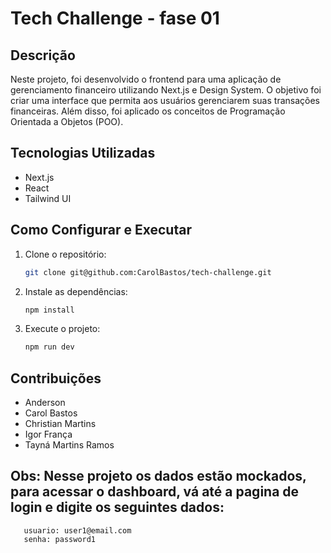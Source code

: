 # Tech Challenge - fase 01

## Descrição

Neste projeto, foi desenvolvido o frontend para uma aplicação de gerenciamento financeiro utilizando Next.js e Design System. O objetivo foi criar uma interface que permita aos usuários gerenciarem suas transações financeiras. Além disso, foi aplicado os conceitos de Programação Orientada a Objetos (POO).

## Tecnologias Utilizadas

- Next.js
- React
- Tailwind UI

## Como Configurar e Executar

1. Clone o repositório:
   ```bash
   git clone git@github.com:CarolBastos/tech-challenge.git

   ```
2. Instale as dependências:
   ```bash
   npm install
   ```

3. Execute o projeto:
   ```bash
   npm run dev
   ```

## Contribuições

- Anderson
- Carol Bastos
- Christian Martins
- Igor França
- Tayná Martins Ramos

## Obs: Nesse projeto os dados estão mockados, para acessar o dashboard, vá até a pagina de login e digite os seguintes dados:
```
   usuario: user1@email.com
   senha: password1
```

